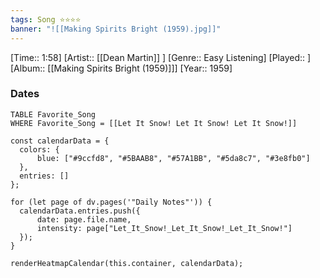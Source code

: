 ```yaml
---
tags: Song ⭐⭐⭐⭐ 
banner: "![[Making Spirits Bright (1959).jpg]]"
---
```

[Time:: 1:58]
[Artist:: [[Dean Martin]] ]
[Genre:: Easy Listening]
[Played:: ]
[Album:: [[Making Spirits Bright (1959)]]]
[Year:: 1959]
### Dates
````dataview
TABLE Favorite_Song
WHERE Favorite_Song = [[Let It Snow! Let It Snow! Let It Snow!]]
````
  ```dataviewjs
const calendarData = { 
	colors: { 
		blue: ["#9ccfd8", "#5BAAB8", "#57A1BB", "#5da8c7", "#3e8fb0"] 
	}, 
	entries: [] 
}; 

for (let page of dv.pages('"Daily Notes"')) { 
	calendarData.entries.push({ 
		date: page.file.name, 
		intensity: page["Let_It_Snow!_Let_It_Snow!_Let_It_Snow!"]
	}); 
} 

renderHeatmapCalendar(this.container, calendarData);
```
